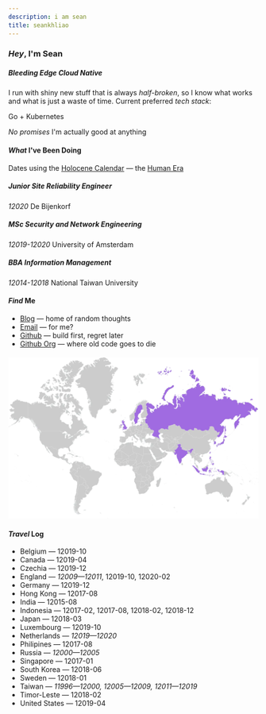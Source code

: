 ```yaml
---
description: i am sean
title: seankhliao
---
```


### _Hey_, I'm Sean

##### _Bleeding_ Edge Cloud Native

I run with shiny new stuff that is always _half-broken_,
so I know what works and what is just a waste of time.
Current preferred _tech stack_:

Go + Kubernetes

_No promises_ I'm actually good at anything

#### _What_ I've Been Doing

Dates using the
[Holocene Calendar](https://en.wikipedia.org/wiki/Holocene_calendar)
— the [Human Era](https://www.youtube.com/watch?v=czgOWmtGVGs)

##### _Junior_ Site Reliability Engineer

_12020_ De Bijenkorf

##### _MSc_ Security and Network Engineering

_12019-12020_ University of Amsterdam

##### _BBA_ Information Management

_12014-12018_ National Taiwan University

#### _Find_ Me

- [Blog](/blog/) — home of random thoughts
- [Email](mailto:sean@seankhliao.com) — for me?
- [Github](https://github.com/seankhliao) — build first, regret later
- [Github Org](https://github.com/erred) — where old code goes to die

#### ![map of countries I've visited](/map.webp)

#### _Travel_ Log

- Belgium — 12019-10
- Canada — 12019-04
- Czechia — 12019-12
- England — _12009—12011_, 12019-10, 12020-02
- Germany — 12019-12
- Hong Kong — 12017-08
- India — 12015-08
- Indonesia — 12017-02, 12017-08, 12018-02, 12018-12
- Japan — 12018-03
- Luxembourg — 12019-10
- Netherlands — _12019—12020_
- Philipines — 12017-08
- Russia — _12000—12005_
- Singapore — 12017-01
- South Korea — 12018-06
- Sweden — 12018-01
- Taiwan — _11996—12000, 12005—12009, 12011—12019_
- Timor-Leste — 12018-02
- United States — 12019-04
